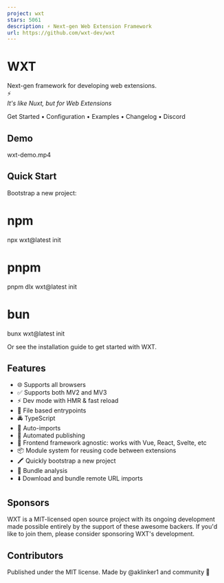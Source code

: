 ```yaml
---
project: wxt
stars: 5061
description: ⚡ Next-gen Web Extension Framework
url: https://github.com/wxt-dev/wxt
---
```


WXT
===

Next-gen framework for developing web extensions.  
⚡  
_It's like Nuxt, but for Web Extensions_

Get Started • Configuration • Examples • Changelog • Discord

Demo
----

wxt-demo.mp4

Quick Start
-----------

Bootstrap a new project:

# npm
npx wxt@latest init

# pnpm
pnpm dlx wxt@latest init

# bun
bunx wxt@latest init

Or see the installation guide to get started with WXT.

Features
--------

-   🌐 Supports all browsers
-   ✅ Supports both MV2 and MV3
-   ⚡ Dev mode with HMR & fast reload
-   📂 File based entrypoints
-   🚔 TypeScript
-   🦾 Auto-imports
-   🤖 Automated publishing
-   🎨 Frontend framework agnostic: works with Vue, React, Svelte, etc
-   📦 Module system for reusing code between extensions
-   🖍️ Quickly bootstrap a new project
-   📏 Bundle analysis
-   ⬇️ Download and bundle remote URL imports

Sponsors
--------

WXT is a MIT-licensed open source project with its ongoing development made possible entirely by the support of these awesome backers. If you'd like to join them, please consider sponsoring WXT's development.

Contributors
------------

Published under the MIT license. Made by @aklinker1 and community 💛
